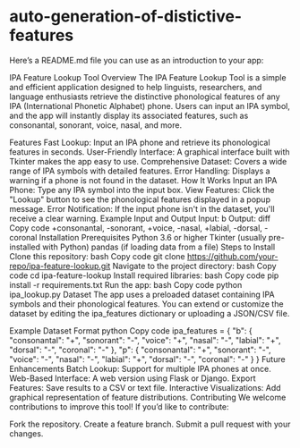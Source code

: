 # auto-generation-of-distictive-features

Here’s a README.md file you can use as an introduction to your app:

IPA Feature Lookup Tool
Overview
The IPA Feature Lookup Tool is a simple and efficient application designed to help linguists, researchers, and language enthusiasts retrieve the distinctive phonological features of any IPA (International Phonetic Alphabet) phone. Users can input an IPA symbol, and the app will instantly display its associated features, such as consonantal, sonorant, voice, nasal, and more.

Features
Fast Lookup: Input an IPA phone and retrieve its phonological features in seconds.
User-Friendly Interface: A graphical interface built with Tkinter makes the app easy to use.
Comprehensive Dataset: Covers a wide range of IPA symbols with detailed features.
Error Handling: Displays a warning if a phone is not found in the dataset.
How It Works
Input an IPA Phone: Type any IPA symbol into the input box.
View Features: Click the "Lookup" button to see the phonological features displayed in a popup message.
Error Notification: If the input phone isn't in the dataset, you'll receive a clear warning.
Example Input and Output
Input: b
Output:
diff
Copy code
+consonantal, -sonorant, +voice, -nasal, +labial, -dorsal, -coronal
Installation
Prerequisites
Python 3.6 or higher
Tkinter (usually pre-installed with Python)
pandas (if loading data from a file)
Steps to Install
Clone this repository:
bash
Copy code
git clone https://github.com/your-repo/ipa-feature-lookup.git
Navigate to the project directory:
bash
Copy code
cd ipa-feature-lookup
Install required libraries:
bash
Copy code
pip install -r requirements.txt
Run the app:
bash
Copy code
python ipa_lookup.py
Dataset
The app uses a preloaded dataset containing IPA symbols and their phonological features. You can extend or customize the dataset by editing the ipa_features dictionary or uploading a JSON/CSV file.

Example Dataset Format
python
Copy code
ipa_features = {
    "b": {
        "consonantal": "+",
        "sonorant": "-",
        "voice": "+",
        "nasal": "-",
        "labial": "+",
        "dorsal": "-",
        "coronal": "-"
    },
    "p": {
        "consonantal": "+",
        "sonorant": "-",
        "voice": "-",
        "nasal": "-",
        "labial": "+",
        "dorsal": "-",
        "coronal": "-"
    }
}
Future Enhancements
Batch Lookup: Support for multiple IPA phones at once.
Web-Based Interface: A web version using Flask or Django.
Export Features: Save results to a CSV or text file.
Interactive Visualizations: Add graphical representation of feature distributions.
Contributing
We welcome contributions to improve this tool! If you’d like to contribute:

Fork the repository.
Create a feature branch.
Submit a pull request with your changes.
